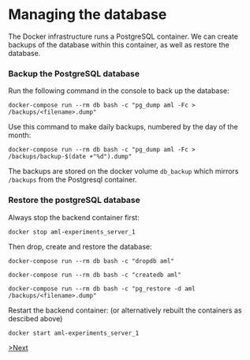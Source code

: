 # Managing the database

The Docker infrastructure runs a PostgreSQL container. We can create backups of the database within this container, as well as restore the database.

### Backup the PostgreSQL database
Run the following command in the console to back up the database:

`docker-compose run --rm db bash -c "pg_dump aml -Fc > /backups/<filename>.dump"`

Use this command to make daily backups, numbered by the day of the month:

`docker-compose run --rm db bash -c "pg_dump aml -Fc > /backups/backup-$(date +"%d").dump"`

The backups are stored on the docker volume `db_backup` which mirrors `/backups` from the Postgresql container.

### Restore the postgreSQL database

Always stop the backend container first:

`docker stop aml-experiments_server_1`

Then drop, create and restore the database:

`docker-compose run --rm db bash -c "dropdb aml"`

`docker-compose run --rm db bash -c "createdb aml"`

`docker-compose run --rm db bash -c "pg_restore -d aml /backups/<filename>.dump"`

Restart the backend container: (or alternatively rebuilt the containers as descibed above) 

`docker start aml-experiments_server_1`

[>Next](https://github.com/Amsterdam-Music-Lab/aml-experiments/wiki/6.-Debugging)
